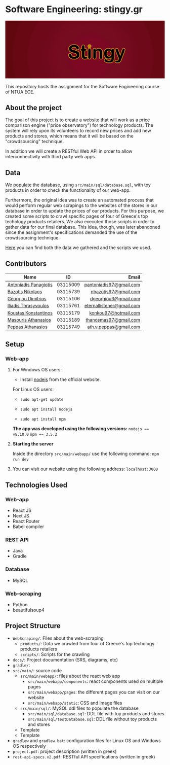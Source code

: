 # Software Engineering: stingy.gr
![Stingy](./src/main/webapp/static/images/home_small.gif)

This repository hosts the assignment for the Software Engineering course of NTUA ECE.

## About the project
The goal of this project is to create a website that will work as a price comparison engine ("price observatory") for technology products. The system will rely upon its volunteers to record new prices and add new products and stores, which means that it will be based on the "crowdsourcing" technique. 

In addition we will create a RESTful Web API in order to allow interconnectivity with third party web apps.

## Data
We populate the database, using `src/main/sql/database.sql`, with toy products in order to check the functionality of our web-app.

Furthermore, the original idea was to create an automated process that would perform regular web scrapings to the websites of the stores in our database in order to update the prices of our products. For this purpose, we created some scripts to crawl specific pages of four of Greece's top techology products retailers. We also executed those scripts in order to gather data for our final database. This idea, though, was later abandoned since the assignment's specifications demanded the use of the crowdsourcing technique.

[Here](./WebScraping/) you can find both the data we gathered and the scripts we used.


## Contributors
| Name                  |    ID    |                   Email |
|-----------------------|:--------:|------------------------:|
| [Antoniadis Panagiotis](https://github.com/PanosAntoniadis) | 03115009 | pantoniadis97@gmail.com |
| [Bazotis Nikolaos](https://github.com/Nick-Buzz)      | 03115739 |    nbazotis97@gmail.com |
| [Georgiou Dimitrios](https://github.com/jimmyg1997)    | 03115106 |    dgeorgiou3@gmail.com |
| [Iliadis Thrasyvoulos](https://github.com/arkountos)  | 03115761 |eternallistener@gmail.com|
| [Koustas Konstantinos](https://github.com/kostakourta)  | 03115179 | konkou97@hotmail.com    |
| [Masouris Athanasios](https://github.com/ThanosM97)   | 03115189 | thanosmas97@gmail.com   |
| [Peppas Athanasios](https://github.com/Thapep)     | 03115749 | ath.v.peppas@gmail.com  |

## Setup

### Web-app
1. For Windows OS users: 

   - Install [nodejs](https://nodejs.org/en/) from the official website. 

   For Linux OS users: 
   
   - `sudo apt-get update`
   
   - `sudo apt install nodejs`
   
   -  `sudo apt install npm`
   
   **The app was developed using the following versions:**
   `nodejs == v8.10.0`
   `npm == 3.5.2`
2. **Starting the server**
    
    Inside the directory `src/main/webapp/` use the following command:  `npm run dev`
3.  You can visit our website using the following address:
    `localhost:3000`
    
    
## Technologies Used

### Web-app
   - React JS
   - Next JS
   - React Router
   - Babel compiler

### REST API
   - Java
   - Gradle
   
### Database
   - MySQL
   
### Web-scraping
   - Python
   - beautifulsoup4
   
## Project Structure

- `WebScraping/`: Files about the web-scraping
   - `products/`: Data we crawled from four of Greece's top techology products retailers
   - `scripts/`: Scripts for the crawling
- `docs/`: Project documentation (SRS, diagrams, etc)
- `gradle/`:
- `src/main/`: source code
   - `src/main/webapp/`: files about the react web app
      - `src/main/webapp/components`: react components used on multiple pages
      - `src/main/webapp/pages`: the different pages you can visit on our website
      - `src/main/webapp/static`: CSS and image files
   - `src/main/sql/`: MySQL ddl files to populate the database
      - `src/main/sql/database.sql`: DDL file with toy products and stores
      - `src/main/sql/testDatabase.sql`: DDL file without toy products and stores
   - Template
   - Template  
- `gradlew` and `gradlew.bat`: configuration files for Linux OS and Windows OS respectively
- `project.pdf`: project description (written in greek)
- `rest-api-specs.v2.pdf`: RESTful API specifications (written in greek)
    
  

